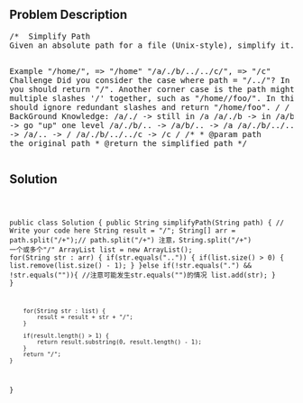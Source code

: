 <!--
<style>
  body { font-family: Arial, sans-serif; }
  .container { max-width: 100%; margin: auto; padding: 20px; }
  .comment-block { background-color: #f9f9f9; padding: 10px; border-left: 5px solid #ccc; }
  .code-block { background-color: #f4f4f4; padding: 10px; border: 1px solid #ddd; }
</style>
-->

<div class='container'>
<h2>Problem Description</h2>
<div class='comment-block'>
<pre>
/*  Simplify Path
Given an absolute path for a file (Unix-style), simplify it.

Example
"/home/", => "/home"
"/a/./b/../../c/", => "/c"
Challenge 
Did you consider the case where path = "/../"?
In this case, you should return "/".
Another corner case is the path might contain multiple slashes '/' together, such as "/home//foo/".
In this case, you should ignore redundant slashes and return "/home/foo".
*/
/* BackGround Knowledge:
/a/./ -> still in /a
/a/./b -> in /a/b
.. -> go "up" one level
/a/./b/.. -> /a/b/.. -> /a
/a/./b/../.. -> /a/.. -> /
/a/./b/../../c -> /c
*/
    /**
     * @param path the original path
     * @return the simplified path
     */
</pre>
</div>

<h2>Solution</h2>
<div class='code-block'>
<pre><code class='language-java'>


public class Solution {
    public String simplifyPath(String path) {
        // Write your code here
        String result = "/";
        String[] arr = path.split("/+");// path.split("/+") 注意，String.split("/+") 一个或多个"/"
        ArrayList<String> list = new ArrayList<String>();
        for(String str : arr) {
            if(str.equals("..")) {
                if(list.size() > 0) {
                    list.remove(list.size() - 1);
                }
            }else if(!str.equals(".") && !str.equals("")){ //注意可能发生str.equals("")的情况
                list.add(str);
            }
        }
        
        for(String str : list) {
            result = result + str + "/";
        }
        
        if(result.length() > 1) {
            return result.substring(0, result.length() - 1);
        }
        return "/";
    }
}</code></pre>
</div>
</div>
